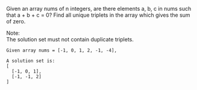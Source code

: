 Given an array nums of n integers, are there elements a, b, c in nums such that a + b + c = 0? Find all unique triplets in the array which gives the sum of zero.  

Note:  
The solution set must not contain duplicate triplets.
```
Given array nums = [-1, 0, 1, 2, -1, -4],

A solution set is:
[
  [-1, 0, 1],
  [-1, -1, 2]
]
```